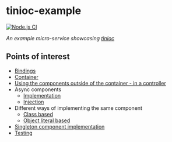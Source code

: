 # tinioc-example

[![Node.js CI](https://github.com/tlaanemaa/tinioc-example/actions/workflows/node.js.yml/badge.svg?branch=main)](https://github.com/tlaanemaa/tinioc-example/actions/workflows/node.js.yml)

_An example micro-service showcasing [tinioc](https://github.com/tlaanemaa/tinioc)_

## Points of interest

- [Bindings](https://github.com/tlaanemaa/tinioc-example/blob/main/src/bindings.ts)
- [Container](https://github.com/tlaanemaa/tinioc-example/blob/main/src/container.ts)
- [Using the components outside of the container - in a controller](https://github.com/tlaanemaa/tinioc-example/blob/main/src/controllers/employees.ts)
- Async components
  - [Implementation](https://github.com/tlaanemaa/tinioc-example/blob/main/src/services/randomInteger.ts)
  - [Injection](https://github.com/tlaanemaa/tinioc-example/blob/main/src/clients/employees/object-literal-based.ts#L34)
- Different ways of implementing the same component
  - [Class based](https://github.com/tlaanemaa/tinioc-example/blob/main/src/clients/employees/class-based.ts)
  - [Object literal based](https://github.com/tlaanemaa/tinioc-example/blob/main/src/clients/employees/object-literal-based.ts)
- [Singleton component implementation](https://github.com/tlaanemaa/tinioc-example/blob/main/src/database/numbersDB.ts)
- [Testing](https://github.com/tlaanemaa/tinioc-example/blob/main/src/services/employees.spec.ts)
